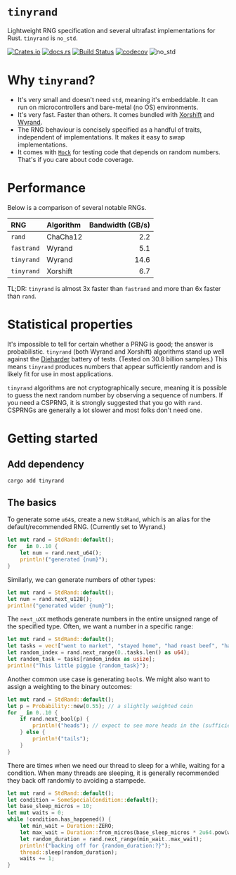 # `tinyrand`
Lightweight RNG specification and several ultrafast implementations for Rust. `tinyrand` is `no_std`.

[![Crates.io](https://img.shields.io/crates/v/tinyrand?style=flat-square&logo=rust)](https://crates.io/crates/tinyrand)
[![docs.rs](https://img.shields.io/badge/docs.rs-tinyrand-blue?style=flat-square&logo=docs.rs)](https://docs.rs/tinyrand)
[![Build Status](https://img.shields.io/github/workflow/status/obsidiandynamics/tinyrand/Cargo%20build?style=flat-square&logo=github)](https://github.com/obsidiandynamics/tinyrand/actions/workflows/master.yml)
[![codecov](https://img.shields.io/codecov/c/github/obsidiandynamics/tinyrand/master?style=flat-square&logo=codecov)](https://codecov.io/gh/obsidiandynamics/tinyrand)
![no_std](https://img.shields.io/badge/linking-no__std-9cf?style=flat-square)

# Why `tinyrand`?
* It's very small and doesn't need `std`, meaning it's embeddable. It can run on microcontrollers and bare-metal (no OS) environments.
* It's very fast. Faster than others. It comes bundled with [Xorshift](https://en.wikipedia.org/wiki/Xorshift) and [Wyrand](https://github.com/wangyi-fudan/wyhash/blob/master/Modern%20Non-Cryptographic%20Hash%20Function%20and%20Pseudorandom%20Number%20Generator.pdf).
* The RNG behaviour is concisely specified as a handful of traits, independent of implementations. It makes it easy to swap implementations.
* It comes with [`Mock`](https://docs.rs/tinyrand/latest/tinyrand/mock/index.html) for testing code that depends on random numbers. That's if you care about code coverage.

# Performance
Below is a comparison of several notable RNGs.

| RNG        | Algorithm | Bandwidth (GB/s) |
|:-----------|:----------|-----------------:|
| `rand`     | ChaCha12  |              2.2 |
| `fastrand` | Wyrand    |              5.1 |
| `tinyrand` | Wyrand    |             14.6 |
| `tinyrand` | Xorshift  |              6.7 |

TL;DR: `tinyrand` is almost 3x faster than `fastrand` and more than 6x faster than `rand`.

# Statistical properties
It's impossible to tell for certain whether a PRNG is good; the answer is probabilistic. `tinyrand` (both Wyrand and Xorshift) algorithms stand up well against the [Dieharder](http://webhome.phy.duke.edu/~rgb/General/dieharder.php) battery of tests. (Tested on 30.8 billion samples.) This means `tinyrand` produces numbers that appear sufficiently random and is likely fit for use in most applications.

`tinyrand` algorithms are not cryptographically secure, meaning it is possible to guess the next random number by observing a sequence of numbers. If you need a CSPRNG, it is strongly suggested that you go with `rand`. CSPRNGs are generally a lot slower and most folks don't need one.

# Getting started
## Add dependency
```sh
cargo add tinyrand
```

## The basics
To generate some `u64`s, create a new `StdRand`, which is an alias for the default/recommended RNG. (Currently set to Wyrand.)

```rust
let mut rand = StdRand::default();
for _ in 0..10 {
    let num = rand.next_u64();
    println!("generated {num}");
}
```

Similarly, we can generate numbers of other types:

```rust
let mut rand = StdRand::default();
let num = rand.next_u128();
println!("generated wider {num}");
```

The `next_uXX` methods generate numbers in the entire unsigned range of the specified type. Often, we want a number in a specific range:

```rust
let mut rand = StdRand::default();
let tasks = vec!["went to market", "stayed home", "had roast beef", "had none"];
let random_index = rand.next_range(0..tasks.len() as u64);
let random_task = tasks[random_index as usize];
println!("This little piggie {random_task}");
```

Another common use case is generating `bool`s. We might also want to assign a weighting to the binary outcomes:

```rust
let mut rand = StdRand::default();
let p = Probability::new(0.55); // a slightly weighted coin
for _ in 0..10 {
    if rand.next_bool(p) {
        println!("heads"); // expect to see more heads in the (sufficiently) long run
    } else {
        println!("tails");
    }
}
```

There are times when we need our thread to sleep for a while, waiting for a condition. When many threads are sleeping, it is generally recommended they back off randomly to avoiding a stampede.

```rust
let mut rand = StdRand::default();
let condition = SomeSpecialCondition::default();
let base_sleep_micros = 10;
let mut waits = 0;
while !condition.has_happened() {
    let min_wait = Duration::ZERO;
    let max_wait = Duration::from_micros(base_sleep_micros * 2u64.pow(waits));
    let random_duration = rand.next_range(min_wait..max_wait);
    println!("backing off for {random_duration:?}");
    thread::sleep(random_duration);
    waits += 1;
}
```